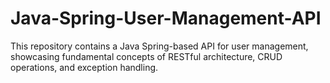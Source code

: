 # Java-Spring-User-Management-API
This repository contains a Java Spring-based API for user management, showcasing fundamental concepts of RESTful architecture, CRUD operations, and exception handling.
